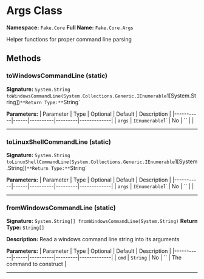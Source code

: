 # Args Class

**Namespace:** `Fake.Core`
**Full Name:** `Fake.Core.Args`

Helper functions for proper command line parsing

## Methods

### toWindowsCommandLine (static)

**Signature:** `System.String toWindowsCommandLine(System.Collections.Generic.IEnumerable`1[System.String])`
**Return Type:** `String`

**Parameters:**
| Parameter | Type | Optional | Default | Description |
|-----------|------|----------|---------|-------------|
| `args` | `IEnumerable`1` | No | `` |  |

---

### toLinuxShellCommandLine (static)

**Signature:** `System.String toLinuxShellCommandLine(System.Collections.Generic.IEnumerable`1[System.String])`
**Return Type:** `String`

**Parameters:**
| Parameter | Type | Optional | Default | Description |
|-----------|------|----------|---------|-------------|
| `args` | `IEnumerable`1` | No | `` |  |

---

### fromWindowsCommandLine (static)

**Signature:** `System.String[] fromWindowsCommandLine(System.String)`
**Return Type:** `String[]`

**Description:** Read a windows command line string into its arguments

**Parameters:**
| Parameter | Type | Optional | Default | Description |
|-----------|------|----------|---------|-------------|
| `cmd` | `String` | No | `` | The command to construct |

---
